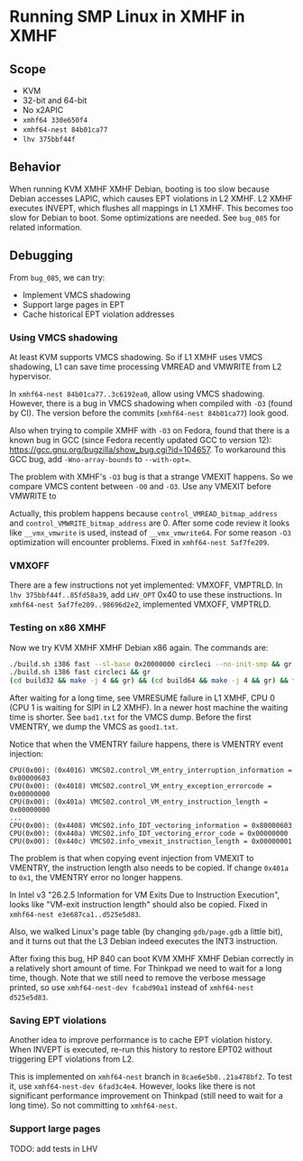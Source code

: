 # Running SMP Linux in XMHF in XMHF

## Scope
* KVM
* 32-bit and 64-bit
* No x2APIC
* `xmhf64 330e650f4`
* `xmhf64-nest 84b01ca77`
* `lhv 375bbf44f`

## Behavior
When running KVM XMHF XMHF Debian, booting is too slow because Debian accesses
LAPIC, which causes EPT violations in L2 XMHF. L2 XMHF executes INVEPT, which
flushes all mappings in L1 XMHF. This becomes too slow for Debian to boot. Some
optimizations are needed. See `bug_085` for related information.

## Debugging

From `bug_085`, we can try:
* Implement VMCS shadowing
* Support large pages in EPT
* Cache historical EPT violation addresses

### Using VMCS shadowing

At least KVM supports VMCS shadowing. So if L1 XMHF uses VMCS shadowing, L1 can
save time processing VMREAD and VMWRITE from L2 hypervisor.

In `xmhf64-nest 84b01ca77..3c6192ea0`, allow using VMCS shadowing. However,
there is a bug in VMCS shadowing when compiled with `-O3` (found by CI). The
version before the commits (`xmhf64-nest 84b01ca77`) look good.

Also when trying to compile XMHF with `-O3` on Fedora, found that there is a
known bug in GCC (since Fedora recently updated GCC to version 12):
<https://gcc.gnu.org/bugzilla/show_bug.cgi?id=104657>. To workaround this GCC
bug, add `-Wno-array-bounds` to `--with-opt=`.

The problem with XMHF's `-O3` bug is that a strange VMEXIT happens. So we
compare VMCS content between `-O0` and `-O3`. Use any VMEXIT before VMWRITE to

Actually, this problem happens because `control_VMREAD_bitmap_address`
and `control_VMWRITE_bitmap_address` are 0. After some code review it looks
like `__vmx_vmwrite` is used, instead of `__vmx_vmwrite64`. For some reason
`-O3` optimization will encounter problems. Fixed in `xmhf64-nest 5af7fe209`.

### VMXOFF

There are a few instructions not yet implemented: VMXOFF, VMPTRLD. In
`lhv 375bbf44f..85fd58a39`, add `LHV_OPT` 0x40 to use these instructions.
In `xmhf64-nest 5af7fe209..98696d2e2`, implemented VMXOFF, VMPTRLD.

### Testing on x86 XMHF

Now we try KVM XMHF XMHF Debian x86 again. The commands are:

```sh
./build.sh i386 fast --sl-base 0x20000000 circleci --no-init-smp && gr
./build.sh i386 fast circleci && gr
(cd build32 && make -j 4 && gr) && (cd build64 && make -j 4 && gr) && tmp/bios-qemu.sh -smp 2 -m 1G --gdb 2198 -d build32 +1 -d build64 +1 -d debian11x86 +1
```

After waiting for a long time, see VMRESUME failure in L1 XMHF, CPU 0 (CPU 1 is
waiting for SIPI in L2 XMHF). In a newer host machine the waiting time is
shorter. See `bad1.txt` for the VMCS dump. Before the first VMENTRY, we dump
the VMCS as `good1.txt`.

Notice that when the VMENTRY failure happens, there is VMENTRY event injection:
```
CPU(0x00): (0x4016) VMCS02.control_VM_entry_interruption_information = 0x80000603
CPU(0x00): (0x4018) VMCS02.control_VM_entry_exception_errorcode = 0x00000000
CPU(0x00): (0x401a) VMCS02.control_VM_entry_instruction_length = 0x00000000
...
CPU(0x00): (0x4408) VMCS02.info_IDT_vectoring_information = 0x80000603
CPU(0x00): (0x440a) VMCS02.info_IDT_vectoring_error_code = 0x00000000
CPU(0x00): (0x440c) VMCS02.info_vmexit_instruction_length = 0x00000001
```

The problem is that when copying event injection from VMEXIT to VMENTRY, the
instruction length also needs to be copied. If change `0x401a` to `0x1`, the
VMENTRY error no longer happens.

In Intel v3 "26.2.5 Information for VM Exits Due to Instruction Execution",
looks like "VM-exit instruction length" should also be copied. Fixed in
`xmhf64-nest e3e687ca1..d525e5d83`.

Also, we walked Linux's page table (by changing `gdb/page.gdb` a little bit),
and it turns out that the L3 Debian indeed executes the INT3 instruction.

After fixing this bug, HP 840 can boot KVM XMHF XMHF Debian correctly in a
relatively short amount of time. For Thinkpad we need to wait for a long time,
though. Note that we still need to remove the verbose message printed, so use
`xmhf64-nest-dev fcabd90a1` instead of `xmhf64-nest d525e5d83`.

### Saving EPT violations

Another idea to improve performance is to cache EPT violation history. When
INVEPT is executed, re-run this history to restore EPT02 without triggering EPT
violations from L2.

This is implemented on `xmhf64-nest` branch in `8cae6e5b0..21a478bf2`. To test
it, use `xmhf64-nest-dev 6fad3c4e4`. However, looks like there is not
significant performance improvement on Thinkpad (still need to wait for a long
time). So not committing to `xmhf64-nest`.

### Support large pages

TODO: add tests in LHV

